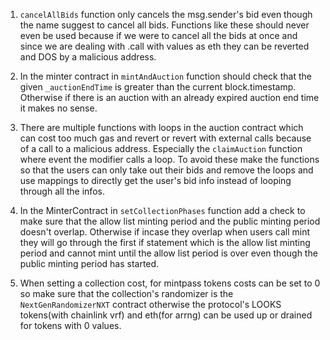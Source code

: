 1. ```cancelAllBids``` function only cancels the msg.sender's bid even though the name suggest to cancel all bids.
   Functions like these should never even be used because if we were to cancel all the bids at once and since we are dealing with .call with values as eth they can be reverted and DOS by a malicious address. 

2. In the minter contract in ```mintAndAuction``` function should check that the given ```_auctionEndTime``` is greater than the current block.timestamp. Otherwise if there is an auction with an already expired auction end time it makes no sense.

3. There are multiple functions with loops in the auction contract which can cost too much gas and revert or revert with external calls because of a call to a malicious address. Especially the ```claimAuction``` function where event the modifier calls a loop. To avoid these make the functions so that the users can only take out their bids and remove the loops and use mappings to directly get the user's bid info instead of looping through all the infos.

4. In the MinterContract in ```setCollectionPhases``` function add a check to make sure that the allow list minting period and the public minting period doesn't overlap. Otherwise if incase they overlap when users call mint they will go through the first if statement which is the allow list minting period and cannot mint until the allow list period is over even though the public minting period has started.

5. When setting a collection cost, for mintpass tokens costs can be set to 0 so make sure that the collection's randomizer is the ```NextGenRandomizerNXT``` contract otherwise the protocol's LOOKS tokens(with chainlink vrf) and eth(for arrng) can be used up or drained for tokens with 0 values. 